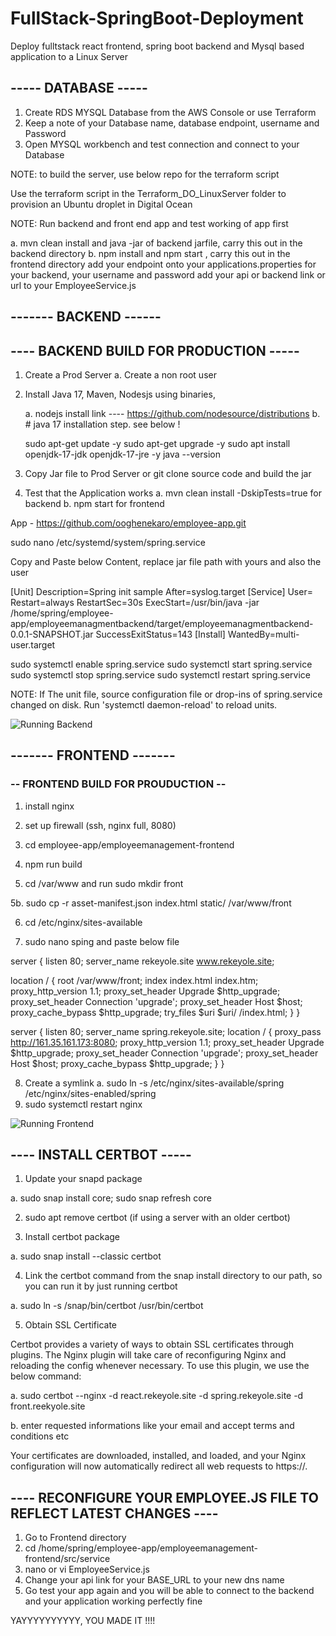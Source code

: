 # FullStack-SpringBoot-Deployment
Deploy fulltstack react frontend, spring boot backend and Mysql based application to a Linux Server


## ----- DATABASE -----

1. Create RDS MYSQL Database from the AWS Console or use Terraform
2. Keep a note of your Database name, database endpoint, username and Password
3. Open MYSQL workbench and test connection and connect to your Database 


NOTE: to build the server, use below repo for the terraform script

Use the terraform script in the Terraform_DO_LinuxServer folder to provision an Ubuntu droplet in Digital Ocean

NOTE: Run backend and front end app and test working of app first

  a. mvn clean install and java -jar of backend jarfile, carry this out in the backend directory
  b. npm install and npm start , carry this out in the frontend directory
  add your endpoint onto your applications.properties for your backend, your username and password
  add your api or backend link or url to your EmployeeService.js


## ------- BACKEND ------

## ---- BACKEND BUILD FOR PRODUCTION -----

1. Create a Prod Server
 a. Create a non root user

2. Install Java 17, Maven, Nodesjs using binaries, 

   a. nodejs install link  ---- https://github.com/nodesource/distributions
   b. # java 17 installation step. see below !

     sudo apt-get update -y
     sudo apt-get upgrade -y
     sudo apt install openjdk-17-jdk openjdk-17-jre -y
     java --version

3. Copy Jar file to Prod Server or git clone source code and build the jar
4. Test that the Application works
 a. mvn clean install -DskipTests=true for backend
 b. npm start for frontend

App - https://github.com/ooghenekaro/employee-app.git

sudo nano /etc/systemd/system/spring.service 


Copy and Paste below Content, replace jar file path with yours and also the user

[Unit]
Description=Spring init sample
After=syslog.target
[Service]
User= <YourUbuntuUser>
Restart=always
RestartSec=30s
ExecStart=/usr/bin/java -jar /home/spring/employee-app/employeemanagmentbackend/target/employeemanagmentbackend-0.0.1-SNAPSHOT.jar SuccessExitStatus=143
[Install]
WantedBy=multi-user.target



sudo systemctl enable spring.service
sudo systemctl start spring.service
sudo systemctl stop spring.service
sudo systemctl restart spring.service


NOTE: If The unit file, source configuration file or drop-ins of spring.service changed on disk. Run 'systemctl daemon-reload' to reload units.


<img src="./Screenshot 2024-03-16 at 21.36.03.png" alt="Running Backend"/>

## ------- FRONTEND -------

### -- FRONTEND BUILD FOR PROUDUCTION --

1. install nginx
2. set up firewall (ssh, nginx full, 8080)

3. cd employee-app/employeemanagement-frontend
4. npm run build

5. cd /var/www and run sudo mkdir front

5b. sudo cp -r asset-manifest.json index.html static/ /var/www/front

6. cd /etc/nginx/sites-available

7. sudo nano sping and paste below file

server {
 listen 80;
 server_name  rekeyole.site www.rekeyole.site;

location / {
 root /var/www/front;
 index  index.html index.htm;
 proxy_http_version 1.1;
 proxy_set_header Upgrade $http_upgrade;
 proxy_set_header Connection 'upgrade';
 proxy_set_header Host $host;
 proxy_cache_bypass $http_upgrade;
 try_files $uri $uri/ /index.html;
 }
}

server {
  listen 80;
  server_name spring.rekeyole.site;
  location / {
    proxy_pass http://161.35.161.173:8080;
    proxy_http_version 1.1;
    proxy_set_header Upgrade $http_upgrade;
    proxy_set_header Connection 'upgrade';
    proxy_set_header Host $host;
    proxy_cache_bypass $http_upgrade;
    }
}

8. Create a symlink
 a. sudo ln -s /etc/nginx/sites-available/spring /etc/nginx/sites-enabled/spring
9. sudo systemctl restart nginx


<img src="./Screenshot 2024-03-16 at 21.35.11.png" alt="Running Frontend"/>

## ---- INSTALL CERTBOT -----

1. Update your snapd package

  a. sudo snap install core; sudo snap refresh core

2. sudo apt remove certbot (if using a server with an older certbot)

3. Install certbot package

  a. sudo snap install --classic certbot

4. Link the certbot command from the snap install directory to our path, so you can run it by just running certbot

 a. sudo ln -s /snap/bin/certbot /usr/bin/certbot


5. Obtain SSL Certificate

Certbot provides a variety of ways to obtain SSL certificates through plugins. The Nginx plugin will take care of reconfiguring Nginx and reloading the config whenever necessary. To use this plugin, we use the below command:



   a. sudo certbot --nginx -d react.rekeyole.site -d spring.rekeyole.site -d front.reekyole.site

  b. enter requested informations like your email and accept terms and conditions etc


Your certificates are downloaded, installed, and loaded, and your Nginx configuration will now automatically redirect all web requests to https://.



## ---- RECONFIGURE YOUR EMPLOYEE.JS FILE TO REFLECT LATEST CHANGES ----

1. Go to Frontend directory
2. cd /home/spring/employee-app/employeemanagement-frontend/src/service 
3. nano or vi EmployeeService.js
4. Change your api link for your BASE_URL to your new dns name
5. Go test your app again and you will be able to connect to the backend and your application working perfectly fine

YAYYYYYYYYYY, YOU MADE IT !!!!
